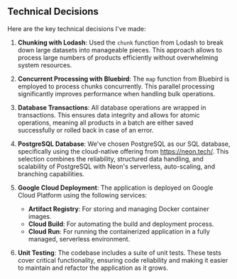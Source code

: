 ## Technical Decisions

Here are the key technical decisions I've made:

1. **Chunking with Lodash**: Used the `chunk` function from Lodash to break down large datasets into manageable pieces. This approach allows to process large numbers of products efficiently without overwhelming system resources.

2. **Concurrent Processing with Bluebird**: The `map` function from Bluebird is employed to process chunks concurrently. This parallel processing significantly improves performance when handling bulk operations.

3. **Database Transactions**: All database operations are wrapped in transactions. This ensures data integrity and allows for atomic operations, meaning all products in a batch are either saved successfully or rolled back in case of an error.

4. **PostgreSQL Database**: We've chosen PostgreSQL as our SQL database, specifically using the cloud-native offering from https://neon.tech/. This selection combines the reliability, structured data handling, and scalability of PostgreSQL with Neon's serverless, auto-scaling, and branching capabilities.

5. **Google Cloud Deployment**: The application is deployed on Google Cloud Platform using the following services:
   - **Artifact Registry**: For storing and managing Docker container images.
   - **Cloud Build**: For automating the build and deployment process.
   - **Cloud Run**: For running the containerized application in a fully managed, serverless environment.

6. **Unit Testing**: The codebase includes a suite of unit tests. These tests cover critical functionality, ensuring code reliability and making it easier to maintain and refactor the application as it grows.
